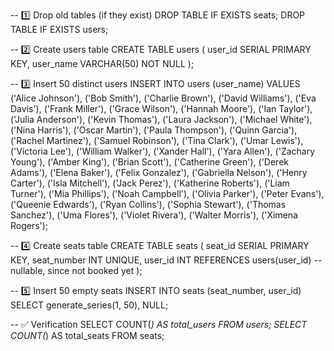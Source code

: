 -- 1️⃣ Drop old tables (if they exist)
DROP TABLE IF EXISTS seats;
DROP TABLE IF EXISTS users;

-- 2️⃣ Create users table
CREATE TABLE users (
    user_id SERIAL PRIMARY KEY,
    user_name VARCHAR(50) NOT NULL
);

-- 3️⃣ Insert 50 distinct users
INSERT INTO users (user_name) VALUES
('Alice Johnson'),
('Bob Smith'),
('Charlie Brown'),
('David Williams'),
('Eva Davis'),
('Frank Miller'),
('Grace Wilson'),
('Hannah Moore'),
('Ian Taylor'),
('Julia Anderson'),
('Kevin Thomas'),
('Laura Jackson'),
('Michael White'),
('Nina Harris'),
('Oscar Martin'),
('Paula Thompson'),
('Quinn Garcia'),
('Rachel Martinez'),
('Samuel Robinson'),
('Tina Clark'),
('Umar Lewis'),
('Victoria Lee'),
('William Walker'),
('Xander Hall'),
('Yara Allen'),
('Zachary Young'),
('Amber King'),
('Brian Scott'),
('Catherine Green'),
('Derek Adams'),
('Elena Baker'),
('Felix Gonzalez'),
('Gabriella Nelson'),
('Henry Carter'),
('Isla Mitchell'),
('Jack Perez'),
('Katherine Roberts'),
('Liam Turner'),
('Mia Phillips'),
('Noah Campbell'),
('Olivia Parker'),
('Peter Evans'),
('Queenie Edwards'),
('Ryan Collins'),
('Sophia Stewart'),
('Thomas Sanchez'),
('Uma Flores'),
('Violet Rivera'),
('Walter Morris'),
('Ximena Rogers');

-- 4️⃣ Create seats table
CREATE TABLE seats (
    seat_id SERIAL PRIMARY KEY,
    seat_number INT UNIQUE,
    user_id INT REFERENCES users(user_id)  -- nullable, since not booked yet
);

-- 5️⃣ Insert 50 empty seats
INSERT INTO seats (seat_number, user_id)
SELECT generate_series(1, 50), NULL;

-- ✅ Verification
SELECT COUNT(*) AS total_users FROM users;
SELECT COUNT(*) AS total_seats FROM seats;
